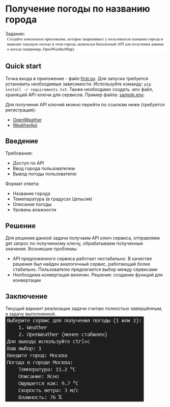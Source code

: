 # Получение погоды по названию города
Задание:
![Задача](img/task.png)

## Quick start
Точка входа в приложение - файл [first.py](./first.py "ссылка на файл"). Для запуска требуется установить необходимые зависимости. Используйте команду: `pip install -r requirements.txt`. Также необходимо создать .env файл, хранящий API-ключи для сервисов. Пример файла: [sample.env](./sample.env "ссылка на файл").

Для получения API ключей можно перейти по ссылкам ниже (требуется регистрация):
- [OpenWeather](https://home.openweathermap.org/api_keys "клик")
- [WeatherApi](https://www.weatherapi.com/my/ "клик")

## Введение
Требования:
- Доступ по API
- Ввод города пользователем
- Вывод погоды пользователю

Формат ответа:
- Название города
- Темепаратура (в градусах Цельсия)
- Описание погоды
- Уровень влажности

## Решение
Для решения данной задачи получаем API ключ сервиса, отправляем get запрос по полученному ключу, обрабатываем полученные значения.
Возникшие проблемы:
- API предложенного сервиса работает нестабильно. В качестве решения был найден аналогичный сервис, работающий более стабильно. Пользователю предлагается выбор между сервисами
- Необходима конвертация величин. Решение: создание функций для конвертации

## Заключение
Текущий вариант реализации задачи считаю полностью завершённым, а задачу выполненной.
![Демо](img/app.png)
